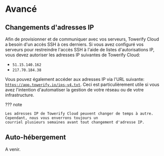 # Avancé

## Changements d'adresses IP

Afin de provisionner et de communiquer avec vos serveurs, Towerify Cloud a besoin d'un accès SSH à ces derniers. Si vous
avez configuré vos serveurs pour restreindre l'accès SSH à l'aide de listes d'autorisations IP, vous devez autoriser les
adresses IP suivantes de Towerify Cloud:

- `51.15.140.162`
- `217.70.184.38`

Vous pouvez également accéder aux adresses IP via l'URL
suivante: [`https://app.towerify.io/ips-v4.txt`](https://app.towerify.io/ips-v4.txt). Ceci est particulièrement utile si
vous avez l'intention d'automatiser la gestion de votre réseau ou de votre infrastructure.

??? note

    Les adresses IP de Towerify Cloud peuvent changer de temps à autre. Cependant, nous vous enverrons toujours un
    courriel plusieurs semaines avant tout changement d'adresse IP.

## Auto-hébergement

A venir.
